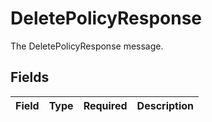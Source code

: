 # DeletePolicyResponse

The DeletePolicyResponse message.


## Fields

| Field       | Type        | Required    | Description |
| ----------- | ----------- | ----------- | ----------- |